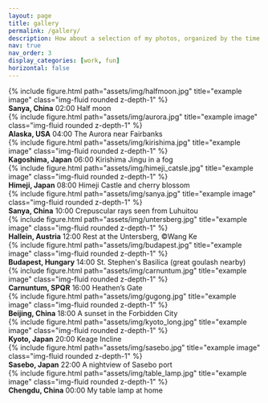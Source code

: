 ```yaml
---
layout: page
title: gallery
permalink: /gallery/
description: How about a selection of my photos, organized by the time of day they were taken?
nav: true
nav_order: 3
display_categories: [work, fun]
horizontal: false
---
```


<div class="row">
    <div class="col-sm-2 mt-3 mt-md-0"></div>
    <div class="col-sm mt-3 mt-md-0">
        {% include figure.html path="assets/img/halfmoon.jpg" title="example image" class="img-fluid rounded z-depth-1" %}
    </div>
    <div class="col-sm-2 mt-3 mt-md-0"></div>
</div>
<div class="caption">
    <b>Sanya, China</b> 02:00  Half moon
</div>

<div class="row">
    <div class="col-sm mt-3 mt-md-0">
        {% include figure.html path="assets/img/aurora.jpg" title="example image" class="img-fluid rounded z-depth-1" %}
    </div>
</div>
<div class="caption">
    <b>Alaska, USA</b>   04:00  The Aurora near Fairbanks
</div>

<div class="row">
    <div class="col-sm mt-3 mt-md-0">
        {% include figure.html path="assets/img/kirishima.jpg" title="example image" class="img-fluid rounded z-depth-1" %}
    </div>
</div>
<div class="caption">
    <b>Kagoshima, Japan</b>   06:00  Kirishima Jingu in a fog
</div>

<div class="row">
    <div class="col-sm-2 mt-3 mt-md-0"></div>
    <div class="col-sm mt-3 mt-md-0">
        {% include figure.html path="assets/img/himeji_catsle.jpg" title="example image" class="img-fluid rounded z-depth-1" %}
    </div>
    <div class="col-sm-2 mt-3 mt-md-0"></div>
</div>
<div class="caption">
    <b>Himeji, Japan</b>   08:00  Himeji Castle and cherry blossom
</div>

<div class="row">
    <div class="col-sm-2 mt-3 mt-md-0"></div>
    <div class="col-sm mt-3 mt-md-0">
        {% include figure.html path="assets/img/sanya.jpg" title="example image" class="img-fluid rounded z-depth-1" %}
    </div>
    <div class="col-sm-2 mt-3 mt-md-0"></div>
</div>
<div class="caption">
    <b>Sanya, China</b> 10:00  Crepuscular rays seen from Luhuitou
</div>

<div class="row">
    <div class="col-sm mt-3 mt-md-0">
        {% include figure.html path="assets/img/untersberg.jpg" title="example image" class="img-fluid rounded z-depth-1" %}
    </div>
</div>
<div class="caption">
    <b>Hallein, Austria</b> 12:00  Rest at the Untersberg, ©Wang Ke
</div>

<div class="row">
    <div class="col-sm-2 mt-3 mt-md-0"></div>
    <div class="col-sm mt-3 mt-md-0">
        {% include figure.html path="assets/img/budapest.jpg" title="example image" class="img-fluid rounded z-depth-1" %}
    </div>
    <div class="col-sm-2 mt-3 mt-md-0"></div>
</div>
<div class="caption">
    <b>Budapest, Hungary</b>  14:00  St. Stephen's Basilica (great goulash nearby)
</div>

<div class="row">
    <div class="col-sm mt-3 mt-md-0">
        {% include figure.html path="assets/img/carnuntum.jpg" title="example image" class="img-fluid rounded z-depth-1" %}
    </div>
</div>
<div class="caption">
    <b>Carnuntum, SPQR</b> 16:00  Heathen’s Gate
</div>

<div class="row">
    <div class="col-sm mt-3 mt-md-0">
        {% include figure.html path="assets/img/gugong.jpg" title="example image" class="img-fluid rounded z-depth-1" %}
    </div>
</div>
<div class="caption">
    <b>Beijing, China</b>   18:00  A sunset in the Forbidden City
</div>

<div class="row">
    <div class="col-sm-2 mt-3 mt-md-0"></div>
    <div class="col-sm mt-3 mt-md-0">
        {% include figure.html path="assets/img/kyoto_long.jpg" title="example image" class="img-fluid rounded z-depth-1" %}
    </div>
    <div class="col-sm-2 mt-3 mt-md-0"></div>
</div>
<div class="caption">
    <b>Kyoto, Japan</b> 20:00  Keage Incline
</div>

<div class="row">
    <div class="col-sm mt-3 mt-md-0">
        {% include figure.html path="assets/img/sasebo.jpg" title="example image" class="img-fluid rounded z-depth-1" %}
    </div>
</div>
<div class="caption">
    <b>Sasebo, Japan</b>  22:00  A nightview of Sasebo port
</div>

<div class="row">
    <div class="col-sm-2 mt-3 mt-md-0"></div>
    <div class="col-sm mt-3 mt-md-0">
        {% include figure.html path="assets/img/table_lamp.jpg" title="example image" class="img-fluid rounded z-depth-1" %}
    </div>
    <div class="col-sm-2 mt-3 mt-md-0"></div>
</div>
<div class="caption">
    <b>Chengdu, China</b>   00:00  My table lamp at home
</div>
